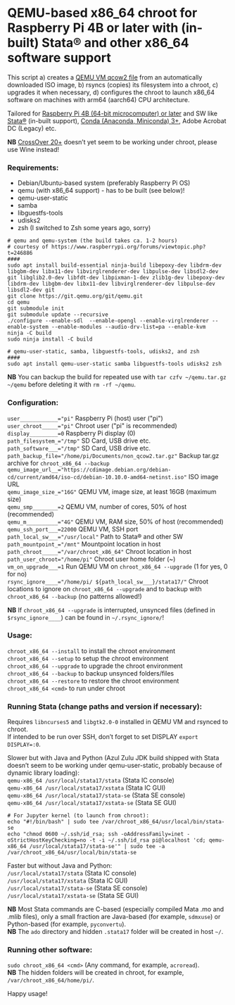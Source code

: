 # QEMU-based x86_64 chroot for Raspberry Pi 4B or later with (in-built) Stata® and other x86_64 software support

This script a) creates a [QEMU VM qcow2 file](https://qemu.readthedocs.io/en/latest/) from an automatically downloaded ISO image, b) rsyncs (copies) its filesystem into a chroot, c) upgrades it when necessary, d) configures the chroot to launch x86_64 software on machines with arm64 (aarch64) CPU architecture.

Tailored for [Raspberry Pi 4B (64-bit microcomputer) or later](https://www.raspberrypi.org/products/raspberry-pi-4-model-b/) and SW like [Stata®](https://www.stata.com/) (in-built support), [Conda (Anaconda, Miniconda) 3+](https://www.anaconda.com/), Adobe Acrobat DC (Legacy) etc.

**NB** [CrossOver 20+](https://www.codeweavers.com/crossover/) doesn’t yet seem to be working under chroot, please use Wine instead!

### Requirements:
- Debian/Ubuntu-based system (preferably Raspberry Pi OS)
- qemu (with x86_64 support) - has to be built (see below)!
- qemu-user-static
- samba
- libguestfs-tools
- udisks2
- zsh (I switched to Zsh some years ago, sorry)

```
# qemu and qemu-system (the build takes ca. 1-2 hours)
# courtesy of https://www.raspberrypi.org/forums/viewtopic.php?t=246886
####
sudo apt install build-essential ninja-build libepoxy-dev libdrm-dev libgbm-dev libx11-dev libvirglrenderer-dev libpulse-dev libsdl2-dev git libglib2.0-dev libfdt-dev libpixman-1-dev zlib1g-dev libepoxy-dev libdrm-dev libgbm-dev libx11-dev libvirglrenderer-dev libpulse-dev libsdl2-dev git
git clone https://git.qemu.org/git/qemu.git
cd qemu
git submodule init
git submodule update --recursive
./configure --enable-sdl  --enable-opengl --enable-virglrenderer --enable-system --enable-modules --audio-drv-list=pa --enable-kvm
ninja -C build
sudo ninja install -C build

# qemu-user-static, samba, libguestfs-tools, udisks2, and zsh
####
sudo apt install qemu-user-static samba libguestfs-tools udisks2 zsh
```

**NB** You can backup the build for repeated use with `tar czfv ~/qemu.tar.gz ~/qemu` before deleting it with `rm -rf ~/qemu`.

### Configuration:
`user____________="pi"` Raspberry Pi (host) user ("pi")  
`user_chroot_____="pi"` Chroot user ("pi" is recommended)  
`display_________=0` Raspberry Pi display (0)  
`path_filesystem_="/tmp"` SD Card, USB drive etc.  
`path_software___="/tmp"` SD Card, USB drive etc.  
`path_backup_file="/home/pi/Documents/non_qcow2.tar.gz"` Backup tar.gz archive for `chroot_x86_64 --backup`  
`qemu_image_url__="https://cdimage.debian.org/debian-cd/current/amd64/iso-cd/debian-10.10.0-amd64-netinst.iso"` ISO image URL  
`qemu_image_size_="16G"` QEMU VM, image size, at least 16GB (maximum size)  
`qemu_smp________=2` QEMU VM, number of cores, 50% of host (recommended)  
`qemu_m__________="4G"` QEMU VM, RAM size, 50% of host (recommended)  
`qemu_ssh_port___=22000` QEMU VM, SSH port  
`path_local_sw___="/usr/local"` Path to Stata® and other SW  
`path_mountpoint_="/mnt"` Mountpoint location in host  
`path_chroot_____="/var/chroot_x86_64"` Chroot location in host  
`path_user_chroot="/home/pi"` Chroot user home folder (~)  
`vm_on_upgrade___=1` Run QEMU VM on `chroot_x86_64 --upgrade` (1 for yes, 0 for no)    
`rsync_ignore____="/home/pi/ ${path_local_sw___}/stata17/"` Chroot locations to ignore on `chroot_x86_64 --upgrade` and to backup with `chroot_x86_64 --backup` (no patterns allowed!)  

**NB** If `chroot_x86_64 --upgrade` is interrupted, unsynced files (defined in `$rsync_ignore____`) can be found in `~/.rsync_ignore/`!

### Usage:
`chroot_x86_64 --install` to install the chroot environment  
`chroot_x86_64 --setup` to setup the chroot environment  
`chroot_x86_64 --upgrade` to upgrade the chroot environment  
`chroot_x86_64 --backup` to backup unsynced folders/files  
`chroot_x86_64 --restore` to restore the chroot environment  
`chroot_x86_64 <cmd>` to run <cmd> under chroot

### Running Stata (change paths and version if necessary):
Requires `libncurses5` and `libgtk2.0-0` installed in QEMU VM and rsynced to chroot.  
If intended to be run over SSH, don’t forget to set DISPLAY `export DISPLAY=:0`.

Slower but with Java and Python (Azul Zulu JDK build shipped with Stata doesn’t seem to be working under qemu-user-static, probably because of dynamic library loading):  
`qemu-x86_64 /usr/local/stata17/stata` (Stata IC console)  
`qemu-x86_64 /usr/local/stata17/xstata` (Stata IC GUI)  
`qemu-x86_64 /usr/local/stata17/stata-se` (Stata SE console)  
`qemu-x86_64 /usr/local/stata17/xstata-se` (Stata SE GUI)  
```
# For Jupyter kernel (to launch from chroot):
echo "#!/bin/bash" | sudo tee /var/chroot_x86_64/usr/local/bin/stata-se
echo "chmod 0600 ~/.ssh/id_rsa; ssh -oAddressFamily=inet -oStrictHostKeyChecking=no -t -i ~/.ssh/id_rsa pi@localhost 'cd; qemu-x86_64 /usr/local/stata17/stata-se'" | sudo tee -a /var/chroot_x86_64/usr/local/bin/stata-se
```

Faster but without Java and Python:  
`/usr/local/stata17/stata` (Stata IC console)  
`/usr/local/stata17/xstata` (Stata IC GUI)  
`/usr/local/stata17/stata-se` (Stata SE console)  
`/usr/local/stata17/xstata-se` (Stata SE GUI)

**NB** Most Stata commands are C-based (especially compiled Mata .mo and .mlib files), only a small fraction are Java-based (for example, `sdmxuse`) or Python-based (for example, `pyconvertu`).  
**NB** The `ado` directory and hidden `.stata17` folder will be created in host `~/`.

### Running other software:
`sudo chroot_x86_64 <cmd>` (Any command, for example, `acroread`).  
**NB** The hidden folders will be created in chroot, for example, `/var/chroot_x86_64/home/pi/`.

Happy usage!